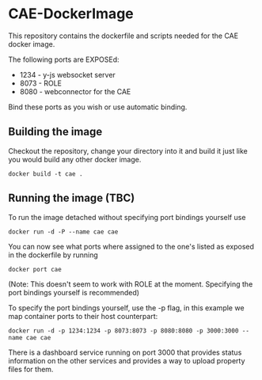 # CAE-DockerImage
This repository contains the dockerfile and scripts needed for the CAE docker image.

The following ports are EXPOSEd:
* 1234 - y-js websocket server
* 8073 - ROLE
* 8080 - webconnector for the CAE

Bind these ports as you wish or use automatic binding.

## Building the image
Checkout the repository, change your directory into it and build it just like you would build any other docker image.
```shell
docker build -t cae .
```
## Running the image (TBC)
To run the image detached without specifying port bindings yourself use
```shell
docker run -d -P --name cae cae
```
You can now see what ports where assigned to the one's listed as exposed in the dockerfile by running
```shell
docker port cae
```
(Note: This doesn't seem to work with ROLE at the moment. Specifying the port bindings yourself is recommended)

To specify the port bindings yourself, use the -p flag, in this example we map container ports to their host counterpart:
```shell
docker run -d -p 1234:1234 -p 8073:8073 -p 8080:8080 -p 3000:3000 --name cae cae
```

There is a dashboard service running on port 3000 that provides status information on the other services and provides a way to upload property files for them.
